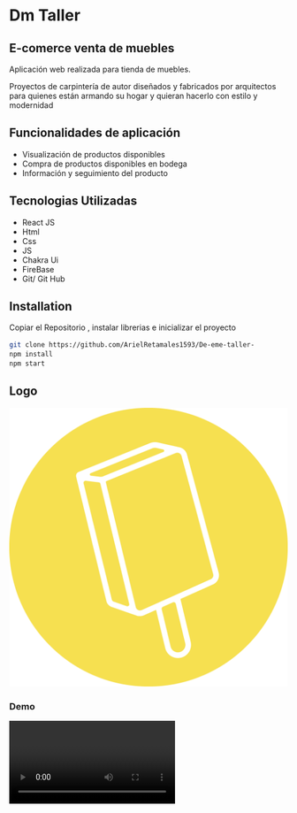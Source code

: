 # Dm Taller

## E-comerce venta de muebles

Aplicación web realizada para tienda de muebles.

Proyectos de carpintería de autor diseñados y fabricados por arquitectos para quienes están armando su hogar y quieran hacerlo con estilo y modernidad

## Funcionalidades de aplicación

- Visualización de productos disponibles
- Compra de productos disponibles en bodega
- Información y seguimiento del producto

## Tecnologias Utilizadas

- React JS
- Html
- Css
- JS
- Chakra Ui
- FireBase
- Git/ Git Hub

## Installation

Copiar el Repositorio , instalar librerias e inicializar el proyecto

```sh
git clone https://github.com/ArielRetamales1593/De-eme-taller-
npm install
npm start
```

## Logo

![Granate](./src/img/logo1.png)

### Demo

![Demo Dm Taller](./src/img/Gif%20Dmtaller.webm)
